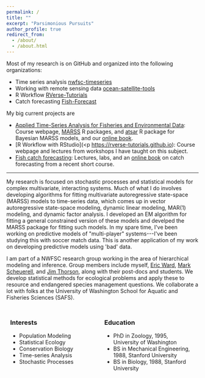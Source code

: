 ```yaml
---
permalink: /
title: ""
excerpt: "Parsimonious Pursuits"
author_profile: true
redirect_from: 
  - /about/
  - /about.html
---
```


Most of my research is on GitHub and organized into the following organizations:

* Time series analysis [nwfsc-timeseries](https://github.com/nwfsc-timeseries)
* Working with remote sensing data [ocean-satellite-tools](https://github.com/ocean-satellite-tools)
* R Workflow [RVerse-Tutorials](https://github.com/RVerse-Tutorials)
* Catch forecasting [Fish-Forecast](https://github.com/Fish-Forecast)

My big current projects are

* [Applied Time-Series Analysis for Fisheries and Environmental Data](https://nwfsc-timeseries.github.io/): Course webpage, [MARSS](https://nwfsc-timeseries.github.io/MARSS) R packages, and [atsar](https://nwfsc-timeseries.github.io/atsar) R package for Bayesian MARSS models, and our [online book](https://nwfsc-timeseries.github.io/atsa-labs).
* [R Workflow with RStudio](<p https://rverse-tutorials.github.io): Course webpage and lectures from workshops I have taught on this subject. 
* [Fish catch forecasting](https://fish-forecast.github.io/): Lectures, labs, and an [online book]("https://fish-forecast.github.io/Fish-Forecast-Bookdown/) on catch forecasting from a recent short course.


-----

My research is focused on stochastic processes and statistical models for complex multivariate, interacting systems. Much of what I do involves developing algorithms for fitting multivariate autoregressive state-space (MARSS) models to time-series data, which comes up in vector autoregressive state-space modeling, dynamic linear modeling, MAR(1) modeling, and dynamic factor analysis. I developed an EM algorithm for fitting a general constrained version of these models and develped the MARSS package for fitting such models. In my spare time, I've been working on predictive models of "multi-player" systems---I've been studying this with soccer match data. This is another application of my work on developing predictive models using 'bad' data. 

I am part of a NWFSC research group working in the area of hierarchical modeling and inference. Group members include myself, [Eric Ward](https://ericward-noaa.github.io/), [Mark Scheuerell](http://faculty.washington.edu/scheuerl/), and [Jim Thorson](https://sites.google.com/site/thorsonresearch/), along with their post-docs and students. We develop statistical methods for ecological problems and apply these to resource and endangered species management questions. We collaborate a lot with folks at the University of Washington School for Aquatic and Fisheries Sciences (SAFS).

<style>
.column {
    float: left;
    padding: 10px;
    width: 45%;
}

/* Clear floats after the columns */
.row:after {
    content: "";
    display: table;
    clear: both;
}
</style>

<div class="row">

<div class="column">
<h3>Interests</h3>
<ul class="ul-interests">
<li>Population Modeling</li>
<li>Statistical Ecology</li>
<li>Conservation Biology</li>
<li>Time-series Analysis</li>
<li>Stochastic Processes</li>
</ul>
</div>

<div class="column">
<h3>Education</h3>
<ul class="ul-edu fa-ul">
<li>
<i class="fa fa-university"></i> PhD in Zoology, 1995, University of Washington
</li>

<li>
<i class="fa fa-mortar-board"></i> BS in Mechanical Engineering, 1988, Stanford University
</li>

<li>
<i class="fa fa-mortar-board"></i> BS in Biology, 1988, Stanford University
</li>

</ul>
</div>

</div>